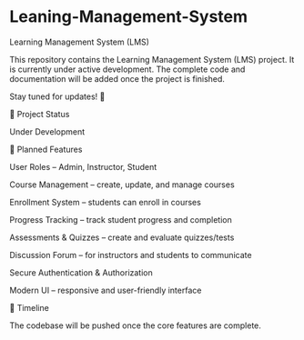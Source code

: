# Leaning-Management-System
Learning Management System (LMS)

This repository contains the Learning Management System (LMS) project.
It is currently under active development. The complete code and documentation will be added once the project is finished.

Stay tuned for updates! 🚀

📌 Project Status

Under Development

📝 Planned Features

User Roles – Admin, Instructor, Student

Course Management – create, update, and manage courses

Enrollment System – students can enroll in courses

Progress Tracking – track student progress and completion

Assessments & Quizzes – create and evaluate quizzes/tests

Discussion Forum – for instructors and students to communicate

Secure Authentication & Authorization

Modern UI – responsive and user-friendly interface

📅 Timeline

The codebase will be pushed once the core features are complete.
